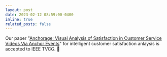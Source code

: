 ```yaml
---
layout: post
date: 2023-02-12 08:59:00-0400
inline: true
related_posts: false
---
```


Our paper "<u>Anchorage: Visual Analysis of Satisfaction in Customer Service Videos Via Anchor Events</u>" for intelligent customer satisfaction anlaysis is accepted to IEEE TVCG. :clap: